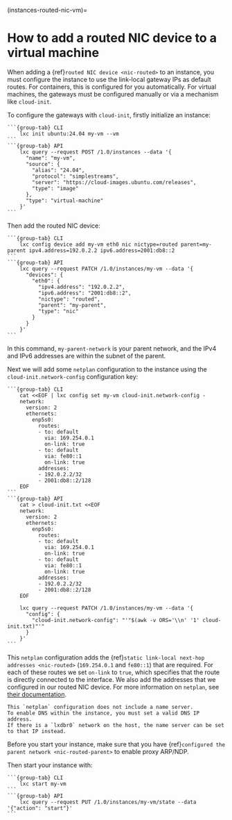 (instances-routed-nic-vm)=
# How to add a routed NIC device to a virtual machine

When adding a {ref}`routed NIC device <nic-routed>` to an instance, you must configure the instance to use the link-local gateway IPs as default routes.
For containers, this is configured for you automatically.
For virtual machines, the gateways must be configured manually or via a mechanism like `cloud-init`.

To configure the gateways with `cloud-init`, firstly initialize an instance:

````{tabs}
```{group-tab} CLI
    lxc init ubuntu:24.04 my-vm --vm
```
```{group-tab} API
    lxc query --request POST /1.0/instances --data '{
      "name": "my-vm",
      "source": {
        "alias": "24.04",
        "protocol": "simplestreams",
        "server": "https://cloud-images.ubuntu.com/releases",
        "type": "image"
      },
      "type": "virtual-machine"
    }'
```
````

Then add the routed NIC device:

````{tabs}
```{group-tab} CLI
    lxc config device add my-vm eth0 nic nictype=routed parent=my-parent ipv4.address=192.0.2.2 ipv6.address=2001:db8::2
```
```{group-tab} API
    lxc query --request PATCH /1.0/instances/my-vm --data '{
      "devices": {
        "eth0": {
          "ipv4.address": "192.0.2.2",
          "ipv6.address": "2001:db8::2",
          "nictype": "routed",
          "parent": "my-parent",
          "type": "nic"
        }
      }
    }'
```
````

In this command, `my-parent-network` is your parent network, and the IPv4 and IPv6 addresses are within the subnet of the parent.

Next we will add some `netplan` configuration to the instance using the `cloud-init.network-config` configuration key:

````{tabs}
```{group-tab} CLI
    cat <<EOF | lxc config set my-vm cloud-init.network-config -
    network:
      version: 2
      ethernets:
        enp5s0:
          routes:
          - to: default
            via: 169.254.0.1
            on-link: true
          - to: default
            via: fe80::1
            on-link: true
          addresses:
          - 192.0.2.2/32
          - 2001:db8::2/128
    EOF
```
```{group-tab} API
    cat > cloud-init.txt <<EOF
    network:
      version: 2
      ethernets:
        enp5s0:
          routes:
          - to: default
            via: 169.254.0.1
            on-link: true
          - to: default
            via: fe80::1
            on-link: true
          addresses:
          - 192.0.2.2/32
          - 2001:db8::2/128
    EOF

    lxc query --request PATCH /1.0/instances/my-vm --data '{
      "config": {
        "cloud-init.network-config": "'"$(awk -v ORS='\\n' '1' cloud-init.txt)"'"
      }
    }'
```
````

This `netplan` configuration adds the {ref}`static link-local next-hop addresses <nic-routed>` (`169.254.0.1` and `fe80::1`) that are required.
For each of these routes we set `on-link` to `true`, which specifies that the route is directly connected to the interface.
We also add the addresses that we configured in our routed NIC device.
For more information on `netplan`, see [their documentation](https://netplan.readthedocs.io/en/latest/).

```{note}
This `netplan` configuration does not include a name server.
To enable DNS within the instance, you must set a valid DNS IP address.
If there is a `lxdbr0` network on the host, the name server can be set to that IP instead.
```

Before you start your instance, make sure that you have {ref}`configured the parent network <nic-routed-parent>` to enable proxy ARP/NDP.

Then start your instance with:

````{tabs}
```{group-tab} CLI
    lxc start my-vm
```
```{group-tab} API
    lxc query --request PUT /1.0/instances/my-vm/state --data '{"action": "start"}'
```
````
